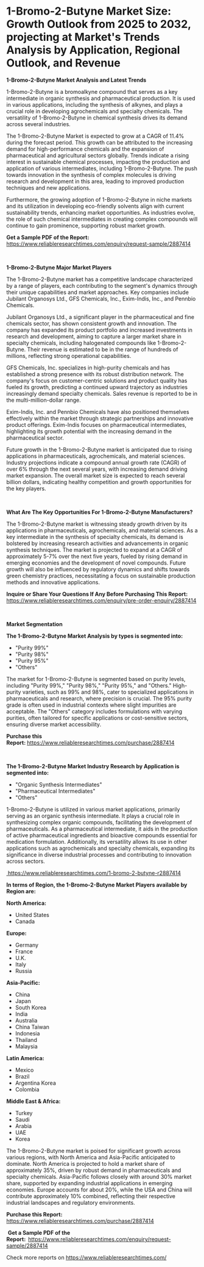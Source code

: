 <p><h1>1-Bromo-2-Butyne Market Size: Growth Outlook from 2025 to 2032, projecting at Market's Trends Analysis by Application, Regional Outlook, and Revenue</h1></p><p><strong>1-Bromo-2-Butyne Market Analysis and Latest Trends</strong></p>
<p><p>1-Bromo-2-Butyne is a bromoalkyne compound that serves as a key intermediate in organic synthesis and pharmaceutical production. It is used in various applications, including the synthesis of alkynes, and plays a crucial role in developing agrochemicals and specialty chemicals. The versatility of 1-Bromo-2-Butyne in chemical synthesis drives its demand across several industries.</p><p>The 1-Bromo-2-Butyne Market is expected to grow at a CAGR of 11.4% during the forecast period. This growth can be attributed to the increasing demand for high-performance chemicals and the expansion of pharmaceutical and agricultural sectors globally. Trends indicate a rising interest in sustainable chemical processes, impacting the production and application of various intermediates, including 1-Bromo-2-Butyne. The push towards innovation in the synthesis of complex molecules is driving research and development in this area, leading to improved production techniques and new applications.</p><p>Furthermore, the growing adoption of 1-Bromo-2-Butyne in niche markets and its utilization in developing eco-friendly solvents align with current sustainability trends, enhancing market opportunities. As industries evolve, the role of such chemical intermediates in creating complex compounds will continue to gain prominence, supporting robust market growth.</p></p>
<p><strong>Get a Sample PDF of the Report:&nbsp;</strong> <a href="https://www.reliableresearchtimes.com/enquiry/request-sample/2887414?utm_campaign=3038&utm_medium=2&utm_source=Github&utm_content=ia&utm_term=14032025&utm_id=1-bromo-2-butyne">https://www.reliableresearchtimes.com/enquiry/request-sample/2887414</a></p>
<p>&nbsp;</p>
<p><strong>1-Bromo-2-Butyne Major Market Players</strong></p>
<p><p>The 1-Bromo-2-Butyne market has a competitive landscape characterized by a range of players, each contributing to the segment's dynamics through their unique capabilities and market approaches. Key companies include Jubilant Organosys Ltd., GFS Chemicals, Inc., Exim-Indis, Inc., and Pennbio Chemicals.</p><p>Jubilant Organosys Ltd., a significant player in the pharmaceutical and fine chemicals sector, has shown consistent growth and innovation. The company has expanded its product portfolio and increased investments in research and development, aiming to capture a larger market share in specialty chemicals, including halogenated compounds like 1-Bromo-2-Butyne. Their revenue is estimated to be in the range of hundreds of millions, reflecting strong operational capabilities.</p><p>GFS Chemicals, Inc. specializes in high-purity chemicals and has established a strong presence with its robust distribution network. The company's focus on customer-centric solutions and product quality has fueled its growth, predicting a continued upward trajectory as industries increasingly demand specialty chemicals. Sales revenue is reported to be in the multi-million-dollar range.</p><p>Exim-Indis, Inc. and Pennbio Chemicals have also positioned themselves effectively within the market through strategic partnerships and innovative product offerings. Exim-Indis focuses on pharmaceutical intermediates, highlighting its growth potential with the increasing demand in the pharmaceutical sector.</p><p>Future growth in the 1-Bromo-2-Butyne market is anticipated due to rising applications in pharmaceuticals, agrochemicals, and material sciences. Industry projections indicate a compound annual growth rate (CAGR) of over 6% through the next several years, with increasing demand driving market expansion. The overall market size is expected to reach several billion dollars, indicating healthy competition and growth opportunities for the key players.</p></p>
<p>&nbsp;</p>
<p><strong>What Are The Key Opportunities For 1-Bromo-2-Butyne Manufacturers?</strong></p>
<p><p>The 1-Bromo-2-Butyne market is witnessing steady growth driven by its applications in pharmaceuticals, agrochemicals, and material sciences. As a key intermediate in the synthesis of specialty chemicals, its demand is bolstered by increasing research activities and advancements in organic synthesis techniques. The market is projected to expand at a CAGR of approximately 5-7% over the next five years, fueled by rising demand in emerging economies and the development of novel compounds. Future growth will also be influenced by regulatory dynamics and shifts towards green chemistry practices, necessitating a focus on sustainable production methods and innovative applications.</p></p>
<p><strong>Inquire or Share Your Questions If Any Before Purchasing This Report:</strong> <a href="https://www.reliableresearchtimes.com/enquiry/pre-order-enquiry/2887414?utm_campaign=3038&utm_medium=2&utm_source=Github&utm_content=ia&utm_term=14032025&utm_id=1-bromo-2-butyne">https://www.reliableresearchtimes.com/enquiry/pre-order-enquiry/2887414</a></p>
<p>&nbsp;</p>
<p><strong>Market Segmentation</strong></p>
<p><strong>The 1-Bromo-2-Butyne Market Analysis by types is segmented into:</strong></p>
<p><ul><li>"Purity 99%"</li><li>"Purity 98%"</li><li>"Purity 95%"</li><li>"Others"</li></ul></p>
<p><p>The market for 1-Bromo-2-Butyne is segmented based on purity levels, including "Purity 99%," "Purity 98%," "Purity 95%," and "Others." High-purity varieties, such as 99% and 98%, cater to specialized applications in pharmaceuticals and research, where precision is crucial. The 95% purity grade is often used in industrial contexts where slight impurities are acceptable. The "Others" category includes formulations with varying purities, often tailored for specific applications or cost-sensitive sectors, ensuring diverse market accessibility.</p></p>
<p><strong>Purchase this Report:&nbsp;</strong><a href="https://www.reliableresearchtimes.com/purchase/2887414?utm_campaign=3038&utm_medium=2&utm_source=Github&utm_content=ia&utm_term=14032025&utm_id=1-bromo-2-butyne">https://www.reliableresearchtimes.com/purchase/2887414</a></p>
<p>&nbsp;</p>
<p><strong>The 1-Bromo-2-Butyne Market Industry Research by Application is segmented into:</strong></p>
<p><ul><li>"Organic Synthesis Intermediates"</li><li>"Pharmaceutical Intermediates"</li><li>"Others"</li></ul></p>
<p><p>1-Bromo-2-Butyne is utilized in various market applications, primarily serving as an organic synthesis intermediate. It plays a crucial role in synthesizing complex organic compounds, facilitating the development of pharmaceuticals. As a pharmaceutical intermediate, it aids in the production of active pharmaceutical ingredients and bioactive compounds essential for medication formulation. Additionally, its versatility allows its use in other applications such as agrochemicals and specialty chemicals, expanding its significance in diverse industrial processes and contributing to innovation across sectors.</p></p>
<p><a href="https://www.reliableresearchtimes.com/1-bromo-2-butyne-r2887414?utm_campaign=3038&utm_medium=2&utm_source=Github&utm_content=ia&utm_term=14032025&utm_id=1-bromo-2-butyne">&nbsp;https://www.reliableresearchtimes.com/1-bromo-2-butyne-r2887414</a></p>
<p><strong>In terms of Region, the 1-Bromo-2-Butyne Market Players available by Region are:</strong></p>
<p>
    <p> <strong> North America: </strong>
        <ul>
            <li>United States</li>
            <li>Canada</li>
        </ul>
        </p> 
    <p> <strong> Europe: </strong>
        <ul>
            <li>Germany</li>
            <li>France</li>
            <li>U.K.</li>
            <li>Italy</li>
            <li>Russia</li>
        </ul>
        </p> 
    <p> <strong> Asia-Pacific: </strong>
        <ul>
            <li>China</li>
            <li>Japan</li>
            <li>South Korea</li>
            <li>India</li>
            <li>Australia</li>
            <li>China Taiwan</li>
            <li>Indonesia</li>
            <li>Thailand</li>
            <li>Malaysia</li>
        </ul>
        </p> 
    <p> <strong> Latin America: </strong>
        <ul>
            <li>Mexico</li>
            <li>Brazil</li>
            <li>Argentina Korea</li>
            <li>Colombia</li>
        </ul>
        </p> 
    <p> <strong> Middle East & Africa: </strong>
        <ul>
            <li>Turkey</li>
            <li>Saudi</li>
            <li>Arabia</li>
            <li>UAE</li>
            <li>Korea</li>
        </ul>
    </p>
    </p>
<p><p>The 1-Bromo-2-Butyne market is poised for significant growth across various regions, with North America and Asia-Pacific anticipated to dominate. North America is projected to hold a market share of approximately 35%, driven by robust demand in pharmaceuticals and specialty chemicals. Asia-Pacific follows closely with around 30% market share, supported by expanding industrial applications in emerging economies. Europe accounts for about 20%, while the USA and China will contribute approximately 10% combined, reflecting their respective industrial landscapes and regulatory environments.</p></p>
<p><strong>Purchase this Report: </strong><a href="https://www.reliableresearchtimes.com/purchase/2887414?utm_campaign=3038&utm_medium=2&utm_source=Github&utm_content=ia&utm_term=14032025&utm_id=1-bromo-2-butyne">https://www.reliableresearchtimes.com/purchase/2887414</a></p>
<p>&nbsp;<strong>Get a Sample PDF of the Report:&nbsp;&nbsp;</strong><a href="https://www.reliableresearchtimes.com/enquiry/request-sample/2887414?utm_campaign=3038&utm_medium=2&utm_source=Github&utm_content=ia&utm_term=14032025&utm_id=1-bromo-2-butyne">https://www.reliableresearchtimes.com/enquiry/request-sample/2887414</a></p>
<p><strong></strong></p>
<p>Check more reports on <a href="https://www.reliableresearchtimes.com/?utm_campaign=3038&utm_medium=2&utm_source=Github&utm_content=ia&utm_term=14032025&utm_id=1-bromo-2-butyne">https://www.reliableresearchtimes.com/</a></p>